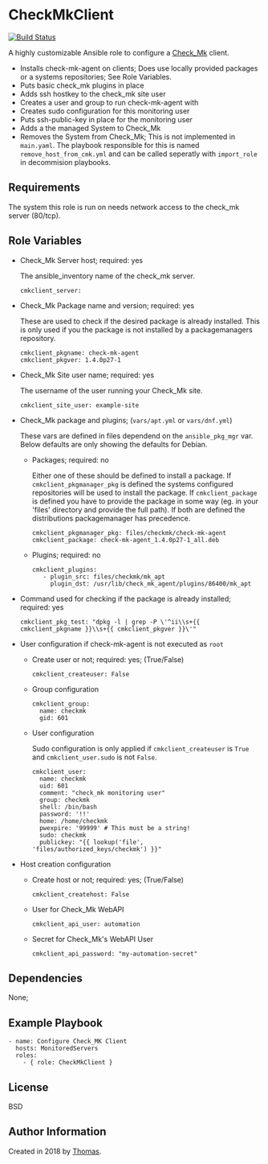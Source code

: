 CheckMkClient
=============

[![Build Status](https://travis-ci.org/boredomwontgetus/ansible-role-cmkclient.svg?branch=master)](https://travis-ci.org/boredomwontgetus/ansible-role-cmkclient)

A highly customizable Ansible role to configure a [Check_Mk](https://mathias-kettner.de/check_mk.html) client.

- Installs check-mk-agent on clients; Does use locally provided packages or a systems repositories; See Role Variables.
- Puts basic check_mk plugins in place
- Adds ssh hostkey to the check_mk site user
- Creates a user and group to run check-mk-agent with
- Creates sudo configuration for this monitoring user
- Puts ssh-public-key in place for the monitoring user
- Adds a the managed System to Check_Mk
- Removes the System from Check_Mk; This is not implemented in `main.yaml`. The playbook responsible for this is named `remove_host_from_cmk.yml` and can be called seperatly with `import_role` in decommision playbooks.


Requirements
------------

The system this role is run on needs network access to the check_mk server (80/tcp).

Role Variables
--------------

- Check_Mk Server host; required: yes

  The ansible_inventory name of the check_mk server.

      cmkclient_server: 

- Check_Mk Package name and version; required: yes

  These are used to check if the desired package is already installed. This is only used if you the package is not installed by a packagemanagers repository.
   
      cmkclient_pkgname: check-mk-agent
      cmkclient_pkgver: 1.4.0p27-1

- Check_Mk Site user name; required: yes

  The username of the user running your Check_Mk site.

      cmkclient_site_user: example-site

- Check_Mk package and plugins; (`vars/apt.yml` or `vars/dnf.yml`)

  These vars are defined in files dependend on the `ansible_pkg_mgr` var. Below defaults are only showing the defaults for Debian.

  - Packages; required: no

    Either one of these should be defined to install a package. If `cmkclient_pkgmanager_pkg` is defined the systems configured repositories will be used to install the package. If `cmkclient_package` is defined you have to provide the package in some way (eg. in your 'files' directory and provide the full path). If both are defined the distributions packagemanager has precedence.

        cmkclient_pkgmanager_pkg: files/checkmk/check-mk-agent
        cmkclient_package: check-mk-agent_1.4.0p27-1_all.deb

  - Plugins; required: no

        cmkclient_plugins: 
           - plugin_src: files/checkmk/mk_apt
             plugin_dst: /usr/lib/check_mk_agent/plugins/86400/mk_apt

- Command used for checking if the package is already installed; required: yes

      cmkclient_pkg_test: "dpkg -l | grep -P \'^ii\\s+{{ cmkclient_pkgname }}\\s+{{ cmkclient_pkgver }}\'"

- User configuration if check-mk-agent is not executed as `root`                                                                                                                                         

  - Create user or not; required: yes; (True/False)

        cmkclient_createuser: False

  - Group configuration

        cmkclient_group:
          name: checkmk
          gid: 601

   - User configuration

     Sudo configuration is only applied if `cmkclient_createuser` is `True` and `cmkclient_user.sudo` is not `False`.

         cmkclient_user:
           name: checkmk
           uid: 601
           comment: "check_mk monitoring user"
           group: checkmk
           shell: /bin/bash
           password: '!!'
           home: /home/checkmk
           pwexpire: '99999' # This must be a string!
           sudo: checkmk
           publickey: "{{ lookup('file', 'files/authorized_keys/checkmk') }}"

- Host creation configuration

  - Create host or not; required: yes; (True/False)

        cmkclient_createhost: False

  - User for Check_Mk WebAPI

        cmkclient_api_user: automation

  - Secret for Check_Mk's WebAPI User

        cmkclient_api_password: "my-automation-secret"

Dependencies
------------

None;

Example Playbook
----------------

    - name: Configure Check_MK Client
      hosts: MonitoredServers
      roles:
        - { role: CheckMkClient }

License
-------

BSD

Author Information
------------------

Created in 2018 by [Thomas](https://blog.waan.name/).
